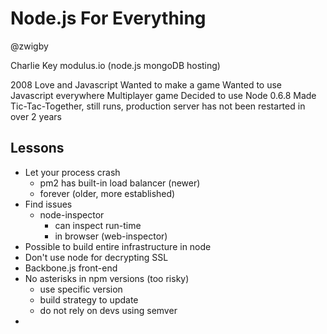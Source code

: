 Node.js For Everything
======================
@zwigby

Charlie Key
modulus.io (node.js mongoDB hosting)

2008
Love and Javascript
Wanted to make a game
Wanted to use Javascript everywhere
Multiplayer game
Decided to use Node
0.6.8
Made Tic-Tac-Together, still runs, production server has not been restarted in over 2 years

Lessons
-------
- Let your process crash
	- pm2 has built-in load balancer (newer)
	- forever (older, more established)
- Find issues
	- node-inspector
		- can inspect run-time
		- in browser (web-inspector)
- Possible to build entire infrastructure in node
- Don't use node for decrypting SSL 
- Backbone.js front-end
- No asterisks in npm versions (too risky)
	- use specific version
	- build strategy to update
	- do not rely on devs using semver
- 


